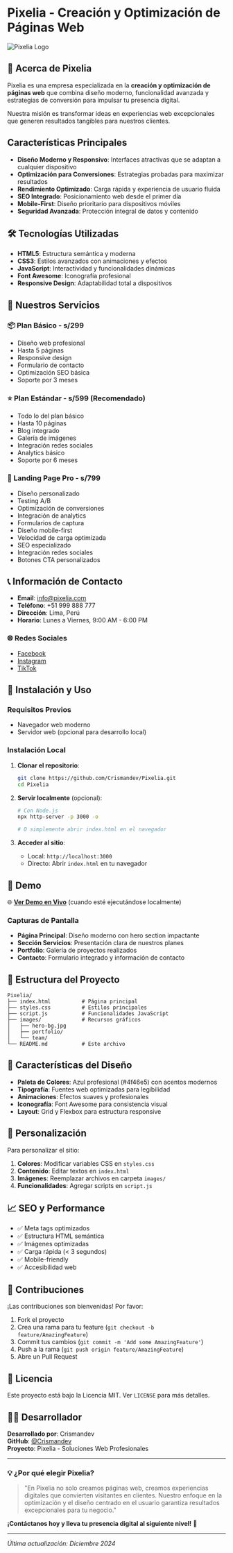 # Pixelia - Creación y Optimización de Páginas Web

![Pixelia Logo](https://via.placeholder.com/200x80/4f46e5/ffffff?text=Pixelia)

## 🌟 Acerca de Pixelia

Pixelia es una empresa especializada en la **creación y optimización de páginas web** que combina diseño moderno, funcionalidad avanzada y estrategias de conversión para impulsar tu presencia digital.

Nuestra misión es transformar ideas en experiencias web excepcionales que generen resultados tangibles para nuestros clientes.

##  Características Principales

-  **Diseño Moderno y Responsivo**: Interfaces atractivas que se adaptan a cualquier dispositivo
-  **Optimización para Conversiones**: Estrategias probadas para maximizar resultados
-  **Rendimiento Optimizado**: Carga rápida y experiencia de usuario fluida
-  **SEO Integrado**: Posicionamiento web desde el primer día
-  **Mobile-First**: Diseño prioritario para dispositivos móviles
-  **Seguridad Avanzada**: Protección integral de datos y contenido

## 🛠️ Tecnologías Utilizadas

- **HTML5**: Estructura semántica y moderna
- **CSS3**: Estilos avanzados con animaciones y efectos
- **JavaScript**: Interactividad y funcionalidades dinámicas
- **Font Awesome**: Iconografía profesional
- **Responsive Design**: Adaptabilidad total a dispositivos

## 💼 Nuestros Servicios

### 📦 Plan Básico - s/299
- Diseño web profesional
- Hasta 5 páginas
- Responsive design
- Formulario de contacto
- Optimización SEO básica
- Soporte por 3 meses

### ⭐ Plan Estándar - s/599 (Recomendado)
- Todo lo del plan básico
- Hasta 10 páginas
- Blog integrado
- Galería de imágenes
- Integración redes sociales
- Analytics básico
- Soporte por 6 meses

### 🎯 Landing Page Pro - s/799
- Diseño personalizado
- Testing A/B
- Optimización de conversiones
- Integración de analytics
- Formularios de captura
- Diseño mobile-first
- Velocidad de carga optimizada
- SEO especializado
- Integración redes sociales
- Botones CTA personalizados

## 📞 Información de Contacto

- **Email**: info@pixelia.com
- **Teléfono**: +51 999 888 777
- **Dirección**: Lima, Perú
- **Horario**: Lunes a Viernes, 9:00 AM - 6:00 PM

### 🌐 Redes Sociales
- [Facebook](https://facebook.com/pixelia)
- [Instagram](https://instagram.com/pixelia)
- [TikTok](https://tiktok.com/@pixelia)

## 🚀 Instalación y Uso

### Requisitos Previos
- Navegador web moderno
- Servidor web (opcional para desarrollo local)

### Instalación Local

1. **Clonar el repositorio**:
   ```bash
   git clone https://github.com/Crismandev/Pixelia.git
   cd Pixelia
   ```

2. **Servir localmente** (opcional):
   ```bash
   # Con Node.js
   npx http-server -p 3000 -o
   
   # O simplemente abrir index.html en el navegador
   ```

3. **Acceder al sitio**:
   - Local: `http://localhost:3000`
   - Directo: Abrir `index.html` en tu navegador

## 📸 Demo

🌐 **[Ver Demo en Vivo](http://localhost:3000)** (cuando esté ejecutándose localmente)

### Capturas de Pantalla

- **Página Principal**: Diseño moderno con hero section impactante
- **Sección Servicios**: Presentación clara de nuestros planes
- **Portfolio**: Galería de proyectos realizados
- **Contacto**: Formulario integrado y información de contacto

## 📁 Estructura del Proyecto

```
Pixelia/
├── index.html          # Página principal
├── styles.css          # Estilos principales
├── script.js           # Funcionalidades JavaScript
├── images/             # Recursos gráficos
│   ├── hero-bg.jpg
│   ├── portfolio/
│   └── team/
└── README.md           # Este archivo
```

## 🎨 Características del Diseño

- **Paleta de Colores**: Azul profesional (#4f46e5) con acentos modernos
- **Tipografía**: Fuentes web optimizadas para legibilidad
- **Animaciones**: Efectos suaves y profesionales
- **Iconografía**: Font Awesome para consistencia visual
- **Layout**: Grid y Flexbox para estructura responsive

## 🔧 Personalización

Para personalizar el sitio:

1. **Colores**: Modificar variables CSS en `styles.css`
2. **Contenido**: Editar textos en `index.html`
3. **Imágenes**: Reemplazar archivos en carpeta `images/`
4. **Funcionalidades**: Agregar scripts en `script.js`

## 📈 SEO y Performance

- ✅ Meta tags optimizados
- ✅ Estructura HTML semántica
- ✅ Imágenes optimizadas
- ✅ Carga rápida (< 3 segundos)
- ✅ Mobile-friendly
- ✅ Accesibilidad web

## 🤝 Contribuciones

¡Las contribuciones son bienvenidas! Por favor:

1. Fork el proyecto
2. Crea una rama para tu feature (`git checkout -b feature/AmazingFeature`)
3. Commit tus cambios (`git commit -m 'Add some AmazingFeature'`)
4. Push a la rama (`git push origin feature/AmazingFeature`)
5. Abre un Pull Request

## 📄 Licencia

Este proyecto está bajo la Licencia MIT. Ver `LICENSE` para más detalles.

## 👨‍💻 Desarrollador

**Desarrollado por**: Crismandev  
**GitHub**: [@Crismandev](https://github.com/Crismandev)  
**Proyecto**: Pixelia - Soluciones Web Profesionales

---

### 💡 ¿Por qué elegir Pixelia?

> "En Pixelia no solo creamos páginas web, creamos experiencias digitales que convierten visitantes en clientes. Nuestro enfoque en la optimización y el diseño centrado en el usuario garantiza resultados excepcionales para tu negocio."

**¡Contáctanos hoy y lleva tu presencia digital al siguiente nivel!** 🚀

---

*Última actualización: Diciembre 2024*